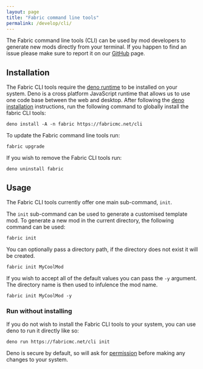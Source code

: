 ```yaml
---
layout: page
title: "Fabric command line tools"
permalink: /develop/cli/
---
```

<style type="text/css">
  code.command {
    display: inline-block;
    width: 100%;
    overflow-x: auto;
    overflow-y: hidden;
    white-space: nowrap;
    user-select: all;
  }
</style>

The Fabric command line tools (CLI) can be used by mod developers to generate new mods directly from your terminal. If you happen to find an issue please make sure to report it on our [GitHub](https://github.com/FabricMC/fabricmc.net) page.

## Installation

The Fabric CLI tools require the [deno runtime](https://deno.com/runtime) to be installed on your system. Deno is a cross platform JavaScript runtime that allows us to use one code base between the web and desktop. After following the [deno installation](https://deno.com/manual/getting_started/installation) instructions, run the following command to globally install the fabric CLI tools:

<code class="command">
deno install -A -n fabric https://fabricmc.net/cli
</code>

To update the Fabric command line tools run:

<code class="command">
fabric upgrade
</code>

If you wish to remove the Fabric CLI tools run:

<code class="command">
deno uninstall fabric
</code>

## Usage
The Fabric CLI tools currently offer one main sub-command, `init`.

The `init` sub-command can be used to generate a customised template mod. To generate a new mod in the current directory, the following command can be used:

<code class="command">
fabric init
</code>

You can optionally pass a directory path, if the directory does not exist it will be created. 

<code class="command">
fabric init MyCoolMod
</code>

If you wish to accept all of the default values you can pass the `-y` argument. The directory name is then used to infulence the mod name.

<code class="command">
fabric init MyCoolMod -y
</code>

### Run without installing

If you do not wish to install the Fabric CLI tools to your system, you can use deno to run it directly like so:

<code class="command">
deno run https://fabricmc.net/cli init
</code>

Deno is secure by default, so will ask for [permission](https://deno.land/manual/basics/permissions) before making any changes to your system.
